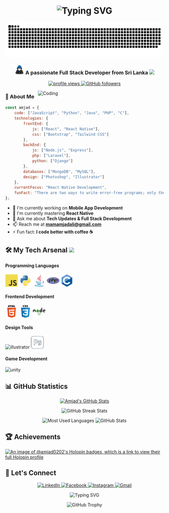 <h1 align="center">
  <img src="https://readme-typing-svg.herokuapp.com?font=Fira+Code&weight=600&size=28&duration=4000&pause=1000&color=00E7FF&center=true&vCenter=true&random=false&width=600&height=70&lines=Hi+👋+I'm+Amjad;Full+Stack+Developer;Tech+Enthusiast;Problem+Solver;Creative+Coder" alt="Typing SVG" />
</h1>

<!-- Profile Banner -->
<p align="center">
  <img src="https://raw.githubusercontent.com/platane/snk/output/github-contribution-grid-snake-dark.svg" alt="Snake animation" />
</p>

<!-- Introduction -->
<h3 align="center">
  <img src="https://github.com/0xAbdulKhalid/0xAbdulKhalid/raw/main/assets/mdImages/about_me.gif" width="30px"> A passionate Full Stack Developer from Sri Lanka
  <img src="https://media.giphy.com/media/hvRJCLFzcasrR4ia7z/giphy.gif" width="28">
</h3>

<!-- Profile Views and Social Badges -->
<p align="center">
  <a href="https://komarev.com/ghpvc/?username=amjad0202">
    <img src="https://komarev.com/ghpvc/?username=amjad0202&label=Profile%20views&color=0e75b6&style=for-the-badge" alt="profile views">
  </a>
  <a href="https://github.com/amjad0202?tab=followers">
    <img alt="GitHub followers" src="https://img.shields.io/github/followers/amjad0202?style=for-the-badge&color=00E7FF">
  </a>
</p>

<!-- Coding GIF -->
<img align="right" alt="Coding" width="400" src="https://media.giphy.com/media/v1.Y2lkPTc5MGI3NjExaWhweDRmemZwdHpxNXQ3dWRxNm45NTQ4aWRvZnRscjViNmF2Nng1OCZlcD12MV9pbnRlcm5hbF9naWZfYnlfaWQmY3Q9Zw/qgQUggAC3Pfv687qPC/giphy.gif">

<!-- About Me Section -->
### 🚀 About Me
```javascript
const amjad = {
    code: ["JavaScript", "Python", "Java", "PHP", "C"],
    technologies: {
        frontEnd: {
            js: ["React", "React Native"],
            css: ["Bootstrap", "Tailwind CSS"]
        },
        backEnd: {
            js: ["Node.js", "Express"],
            php: ["Laravel"],
            python: ["Django"]
        },
        databases: ["MongoDB", "MySQL"],
        design: ["Photoshop", "Illustrator"]
    },
    currentFocus: "React Native Development",
    funFact: "There are two ways to write error-free programs; only the third one works"
};
```

<!-- Current Status -->
- 🔭 I'm currently working on **Mobile App Development**
- 🌱 I'm currently mastering **React Native**
- 💬 Ask me about **Tech Updates & Full Stack Development**
- 📫 Reach me at **mamamjadali@gmail.com**
- ⚡ Fun fact: **I code better with coffee ☕**

<!-- Tech Stack -->
<h2> 🛠️ My Tech Arsenal <img src="https://media2.giphy.com/media/QssGEmpkyEOhBCb7e1/giphy.gif?cid=ecf05e47a0n3gi1bfqntqmob8g9aid1oyj2wr3ds3mg700bl&rid=giphy.gif" width="32px"> </h2>

<p align="left">
  <!-- Your existing tech stack icons, but organized in categories -->
  <h4>Programming Languages</h4>
  <p>
    <img src="https://raw.githubusercontent.com/devicons/devicon/master/icons/javascript/javascript-original.svg" alt="javascript" width="40" height="40"/>
    <img src="https://raw.githubusercontent.com/devicons/devicon/master/icons/python/python-original.svg" alt="python" width="40" height="40"/>
    <img src="https://raw.githubusercontent.com/devicons/devicon/master/icons/java/java-original.svg" alt="java" width="40" height="40"/>
    <img src="https://raw.githubusercontent.com/devicons/devicon/master/icons/php/php-original.svg" alt="php" width="40" height="40"/>
    <img src="https://raw.githubusercontent.com/devicons/devicon/master/icons/c/c-original.svg" alt="c" width="40" height="40"/>
  </p>
  
  <h4>Frontend Development</h4>
  <p>
    <img src="https://raw.githubusercontent.com/devicons/devicon/master/icons/html5/html5-original-wordmark.svg" alt="html5" width="40" height="40"/>
    <img src="https://raw.githubusercontent.com/devicons/devicon/master/icons/css3/css3-original-wordmark.svg" alt="css3" width="40" height="40"/>
    <img src="https://raw.githubusercontent.com/devicons/devicon/master/icons/nodejs/nodejs-original-wordmark.svg" alt="nodejs" width="40" height="40"/>
  </p>

  <h4>Design Tools</h4>
  <p>
    <img src="https://www.vectorlogo.zone/logos/adobe_illustrator/adobe_illustrator-icon.svg" alt="illustrator" width="40" height="40"/>
    <img src="https://raw.githubusercontent.com/devicons/devicon/master/icons/photoshop/photoshop-line.svg" alt="photoshop" width="40" height="40"/>
  </p>

  <h4>Game Development</h4>
  <p>
    <img src="https://www.vectorlogo.zone/logos/unity3d/unity3d-icon.svg" alt="unity" width="40" height="40"/>
  </p>
</p>

<!-- Contribution Stats -->
<h2> 📊 GitHub Statistics </h2>
<p align="center">
  <a href="https://github.com/amjad0202">
    <img src="https://github-profile-summary-cards.vercel.app/api/cards/profile-details?username=amjad0202&theme=radical" alt="Amjad's GitHub Stats" />
  </a>
</p>

<p align="center">
  <img src="https://github-readme-streak-stats.herokuapp.com/?user=amjad0202&theme=radical" alt="GitHub Streak Stats" />
</p>

<p align="center">
  <img src="https://github-readme-stats.vercel.app/api/top-langs?username=amjad0202&show_icons=true&locale=en&layout=compact&theme=radical" alt="Most Used Languages" />
  <img src="https://github-readme-stats.vercel.app/api?username=amjad0202&show_icons=true&locale=en&theme=radical" alt="GitHub Stats" />
</p>

<!-- Holopin Badges -->
<h2> 🏆 Achievements </h2>

[![An image of @amjad0202's Holopin badges, which is a link to view their full Holopin profile](https://holopin.me/amjad0202)](https://holopin.io/@amjad0202)

<!-- Connect Section -->
<h2> 🤝 Let's Connect </h2>
<p align="center">
  <a href="https://linkedin.com/in/mohamed amjad" target="_blank">
    <img src="https://img.shields.io/badge/linkedin-%230077B5.svg?style=for-the-badge&logo=linkedin&logoColor=white" alt="LinkedIn"/>
  </a>
  <a href="https://fb.com/amjadali" target="_blank">
    <img src="https://img.shields.io/badge/Facebook-%231877F2.svg?style=for-the-badge&logo=Facebook&logoColor=white" alt="Facebook"/>
  </a>
  <a href="https://instagram.com/whynot_amjad" target="_blank">
    <img src="https://img.shields.io/badge/Instagram-%23E4405F.svg?style=for-the-badge&logo=Instagram&logoColor=white" alt="Instagram"/>
  </a>
  <a href="mailto:mamamjadali@gmail.com">
    <img src="https://img.shields.io/badge/Gmail-D14836?style=for-the-badge&logo=gmail&logoColor=white" alt="Gmail"/>
  </a>
</p>

<!-- Footer -->
<p align="center">
  <img src="https://readme-typing-svg.herokuapp.com?font=Fira+Code&pause=1000&color=00E7FF&center=true&vCenter=true&width=435&lines=Thanks+for+visiting+my+profile!;Let's+build+something+amazing+together!" alt="Typing SVG" />
</p>

<!-- Profile Trophy -->
<p align="center">
  <img src="https://github-profile-trophy.vercel.app/?username=amjad0202&theme=radical&no-frame=false&no-bg=true&margin-w=4" alt="GitHub Trophy" />
</p>
